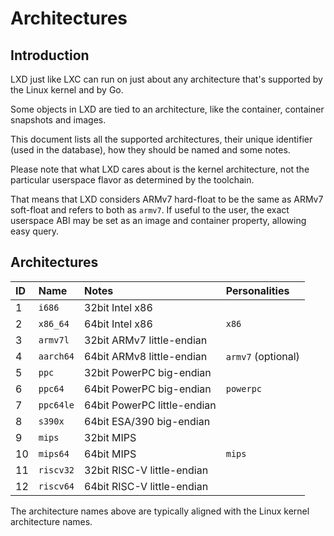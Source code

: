 # Architectures

## Introduction

LXD just like LXC can run on just about any architecture that's
supported by the Linux kernel and by Go.

Some objects in LXD are tied to an architecture, like the container,
container snapshots and images.

This document lists all the supported architectures, their unique
identifier (used in the database), how they should be named and some
notes.

Please note that what LXD cares about is the kernel architecture, not
the particular userspace flavor as determined by the toolchain.

That means that LXD considers ARMv7 hard-float to be the same as ARMv7
soft-float and refers to both as `armv7`. If useful to the user, the
exact userspace ABI may be set as an image and container property,
allowing easy query.

## Architectures

ID    | Name          | Notes                           | Personalities
:---  | :---          | :----                           | :------------
1     | `i686`        | 32bit Intel x86                 |
2     | `x86_64`      | 64bit Intel x86                 | `x86`
3     | `armv7l`      | 32bit ARMv7 little-endian       |
4     | `aarch64`     | 64bit ARMv8 little-endian       | `armv7` (optional)
5     | `ppc`         | 32bit PowerPC big-endian        |
6     | `ppc64`       | 64bit PowerPC big-endian        | `powerpc`
7     | `ppc64le`     | 64bit PowerPC little-endian     |
8     | `s390x`       | 64bit ESA/390 big-endian        |
9     | `mips`        | 32bit MIPS                      |
10    | `mips64`      | 64bit MIPS                      | `mips`
11    | `riscv32`     | 32bit RISC-V little-endian      |
12    | `riscv64`     | 64bit RISC-V little-endian      |

The architecture names above are typically aligned with the Linux kernel
architecture names.
